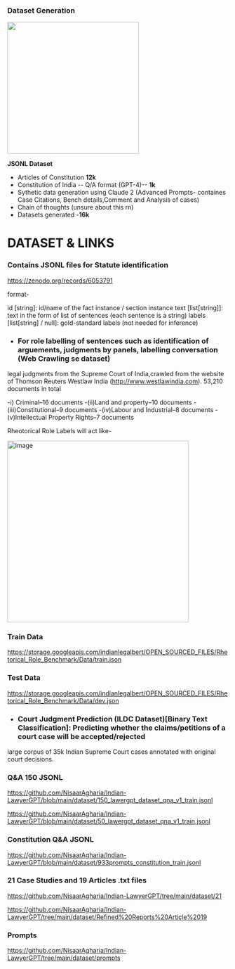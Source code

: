 
### Dataset Generation

<img src="https://github.com/AGAMPANDEYY/Documentation_LLM/assets/94832116/d8311065-9b8f-4f53-8c37-1e720cba9457" width=300 >

  **JSONL Dataset**
  
- Articles of Constitution **12k**
- Constitution of India -- Q/A format (GPT-4)-- **1k**
- Sythetic data generation using Claude 2 (Advanced Prompts- containes Case Citations, Bench details,Comment and Analysis of cases)
- Chain of thoughts (unsure about this rn)
- Datasets generated -**16k**


# DATASET & LINKS

### Contains JSONL files for Statute identification

https://zenodo.org/records/6053791 

format-

id [string]: id/name of the fact instance / section instance
text [list[string]]: text in the form of list of sentences (each sentence is a string)
labels [list[string] / null]: gold-standard labels (not needed for inference) 

- ### For role labelling of sentences such as identification of arguements, judgments by panels, labelling conversation (**Web Crawling se dataset**)

legal judgments from the Supreme Court of India,crawled from the website of Thomson Reuters Westlaw India
(http://www.westlawindia.com). 53,210 documents in total

-i) Criminal–16 documents
-(ii)Land and property–10 documents 
-(iii)Constitutional–9 documents
-(iv)Labour and Industrial–8 documents
-(v)Intellectual Property Rights–7 documents

Rheotorical Role Labels will act like-

<img width="413" alt="image" src="https://github.com/AGAMPANDEYY/Documentation_LLM/assets/94832116/c923fa3a-f0a3-4a3b-bed8-f057fe518e30">

### Train  Data
https://storage.googleapis.com/indianlegalbert/OPEN_SOURCED_FILES/Rhetorical_Role_Benchmark/Data/train.json

### Test Data

https://storage.googleapis.com/indianlegalbert/OPEN_SOURCED_FILES/Rhetorical_Role_Benchmark/Data/dev.json


- ### Court Judgment Prediction (ILDC Dataset)[Binary Text Classification]: Predicting whether the claims/petitions of a court case will be accepted/rejected

  

large corpus of 35k Indian Supreme Court cases annotated with original court decisions.

### Q&A 150 JSONL

https://github.com/NisaarAgharia/Indian-LawyerGPT/blob/main/dataset/150_lawergpt_dataset_qna_v1_train.jsonl

https://github.com/NisaarAgharia/Indian-LawyerGPT/blob/main/dataset/50_lawergpt_dataset_qna_v1_train.jsonl

### Constitution Q&A JSONL

https://github.com/NisaarAgharia/Indian-LawyerGPT/blob/main/dataset/933prompts_constitution_train.jsonl

### 21 Case Studies  and 19 Articles .txt files

https://github.com/NisaarAgharia/Indian-LawyerGPT/tree/main/dataset/21

https://github.com/NisaarAgharia/Indian-LawyerGPT/tree/main/dataset/Refined%20Reports%20Article%2019

### Prompts 

https://github.com/NisaarAgharia/Indian-LawyerGPT/tree/main/dataset/prompts
